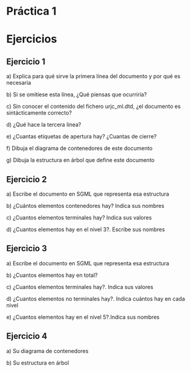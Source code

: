  # Práctica 1

# Ejercicios

## Ejercicio 1
a) Explica para qué sirve la primera línea del documento y por qué es necesaria

b) Si se omitiese esta línea, ¿Qué piensas que ocurriría?

c) Sin conocer el contenido del fichero urjc_ml.dtd, ¿el documento es sintácticamente correcto?

d) ¿Qué hace la tercera línea?

e) ¿Cuantas etiquetas de apertura hay? ¿Cuantas de cierre?

f) Dibuja el diagrama de contenedores de este documento

g) Dibuja la estructura en árbol que define este documento

## Ejercicio 2

a) Escribe el documento en SGML que representa esa estructura

b) ¿Cuántos elementos contenedores hay? Indica sus nombres

c) ¿Cuantos elementos terminales hay? Indica sus valores

d) ¿Cuantos elementos hay en el nivel 3?. Escribe sus nombres

## Ejercicio 3


a) Escribe el documento en SGML que representa esa estructura

b) ¿Cuantos elementos hay en total?

c) ¿Cuantos elementos terminales hay?. Indica sus valores

d) ¿Cuantos elementos no terminales hay?. Indica cuántos hay en cada nivel

e) ¿Cuantos elementos hay en el nivel 5?.Indica sus nombres

## Ejercicio 4

a) Su diagrama de contenedores

b) Su estructura en árbol
